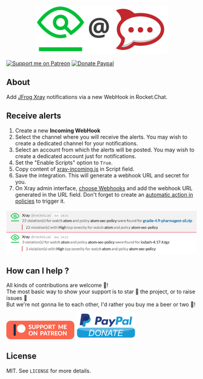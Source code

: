 <p align="center"><a href="https://github.com/crazy-max/rocketchat-xray" target="_blank"><img height="128" src="https://github.com/crazy-max/rocketchat-xray/blob/master/res/rocketchat-xray.png"></a></p>

[![Support me on Patreon](https://img.shields.io/badge/donate-patreon-fb664e.svg?style=flat-square)](https://www.patreon.com/crazymax)
[![Donate Paypal](https://img.shields.io/badge/donate-paypal-7057ff.svg?style=flat-square)](https://www.paypal.me/crazyws)

## About

Add [JFrog Xray](https://jfrog.com/xray/) notifications via a new WebHook in Rocket.Chat.

## Receive alerts

1. Create a new **Incoming WebHook**
2. Select the channel where you will receive the alerts. You may wish to create a dedicated channel for your notifications.
3. Select an account from which the alerts will be posted. You may wish to create a dedicated account just for notifications.
4. Set the "Enable Scripts" option to `True`.
5. Copy content of [xray-incoming.js](src/xray-incoming.js) in Script field.
6. Save the integration. This will generate a webhook URL and secret for you.
7. On Xray admin interface, [choose Webhooks](https://www.jfrog.com/confluence/display/XRAY/Configuring+Xray#ConfiguringXray-ConfiguringWebhooks) and add the webhook URL generated in the URL field. Don't forget to create an [automatic action in policies](https://www.jfrog.com/confluence/display/XRAY/Policies#Policies-AutomaticActions.3) to trigger it.

![Screenshot of messages generated by Xray integration script](res/screenshot.png)

## How can I help ?

All kinds of contributions are welcome :raised_hands:!<br />
The most basic way to show your support is to star :star2: the project, or to raise issues :speech_balloon:<br />
But we're not gonna lie to each other, I'd rather you buy me a beer or two :beers:!

[![Support me on Patreon](res/patreon.png)](https://www.patreon.com/crazymax) 
[![Paypal Donate](res/paypal.png)](https://www.paypal.me/crazyws)

## License

MIT. See `LICENSE` for more details.
